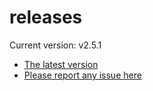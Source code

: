 # releases

Current version: v2.5.1

* [The latest version](https://github.com/inkdropapp/releases/releases/latest)
* [Please report any issue here](https://github.com/inkdropapp/forum)

